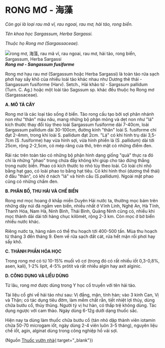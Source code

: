 # RONG MƠ - 海藻

*Còn gọi là loại rau mã vĩ, rau ngoai, rau mơ, hải tảo, rong biển.*

*Tên khoa học Sargassum, Herba Sargassi.*

*Thuộc họ Rong mơ (Sargassaceae).*

![rong mơ, 海藻, rau mã vĩ, rau ngoai, rau mơ, hải tảo, rong biển, Sargassum, Herba Sargassi](/imgs/caythuoc/dtl/rong-mo.jpg)***Rong mơ - Sangassum fusiforme***

Rong mơ hau rau mơ (Sargassum hoặc Herba Sargassi) là toàn tảo rửa sạch phơi hay sấy khô của nhiều loài tảo khác nhau như Dương thê thái - Sangassum fusiforme (Harv). Setch., Hải khảo tử - Sargssum pallidum (Turn. C. Ag.) hoặc một loài tảo Sagssum sp. khác đều thuộc họ Rong mơ (Sargassaceae).

**A. MÔ TẢ CÂY**

Rong mơ là các loại tảo sống ở biển. Tảo rong cấu tạo bởi sợi phân nhánh non như "thân" màu nâu, mang những bộ phận mỏng và dẹt non như "lá" kích thước thay đổi tùy theo loài Sargassum fusiforme dài 7-40cm, loài Sargassum pallidum dài 30-100cm, đường kính "thân" loài S. fusiforme chỉ đạt 2-4mm, trong khi loài S. pallidum đạt 2cm. "Lá" có khi hình trụ dài 3,5-7cm (S .fusiforme) hay vừa hình sợi, vừa hình phiến lá (S .pallidum) dài tới 25cm, rộng 2-2,5cm, có mép răng cưa thô, trên mặt có những điểm đen.

Rải rác trên toàn tảo có những bộ phận hình dạng giống "quả" thực ra đó chỉ là những "phao" trong chứa đầy không khí giúp cho tảo đứng thẳng trong nước biển. Phao có kích thước to nhỏ tùy theo loài. Có loài chỉ nhỏ bằng hạt gạo, có loài phao to bằng hạt tiêu. Có khi hình thoi (dương thể thái) ở đầu "thân", có khi ở nách "lá" và hình cầu (S.pallidum). Ngoài mặt phao cũng có những chấm đen.

**B. PHÂN BỐ, THU HÁI VÀ CHẾ BIẾN**

Rong mơ mọc hoang ở khắp miền Duyên Hải nước ta, thường mọc bám trên những dãy núi đá ngầm ven biển, nhiều nhất ở Vĩnh Linh, Nghệ An, Hà Tĩnh, Thanh Hóa, Nam Hà, Ninh Bình, Thái Bình, Quảng Ninh cũng có, nhiều khi mọc thành dải dài tới hàng chục kilômét, rộng 2-3 km. Còn mọc ở bờ biển nhiều nước khác.

Riêng nước ta, hàng năm có thể thu hoạch tới 400-500 tấn. Mùa thu hoạch từ tháng 3 đến tháng 9. Đem về rửa sạch đất cát, rửa hết mặn rồi phơi hay sấy khô.

**C. THÀNH PHẦN HÓA HỌC**

Trong rong mơ có từ 10-15% muối vô cơ (trong đó có rất nhiều iốt 0,3-0,8%, asen, kali), 1-2% lipit, 4-5% prôtit và rất nhiều algin hay axit alginic.

**D. CÔNG DỤNG VÀ LIỀU DÙNG**

Từ lâu, rong mơ được dùng trong Y học cổ truyền với tên hải tảo.

Tài liệu cổ ghi về hải tảo như sau: Vị đắng, mặn, tính hàn; vào 3 kinh Can, Vị và Thận; có tác dụng tiêu đờm, làm mềm chất rắn, tiết nhiệt lợi thủy, dùng chữa bướu cổ, thủy thũng. Người tỳ vị hư hàn, có thấp trệ không dùng. Tác dụng ngược với cam thảo. Ngày dùng 6-12g dưới dạng thuốc sắc.

Hiện nay ta dùng làm thuốc chữa bướu cổ (tán nhỏ dập thành viên iotamin chứa 50-70 microgam iốt, ngày dùng 2-4 viên luôn 3-5 tháng), nguyên liệu chế iốt, agin, alginat dùng trong công nghiệp hồ vải sợi.


(Nguồn [Thuốc vườn nhà](http://thuocvuonnha.com){:target="_blank"})